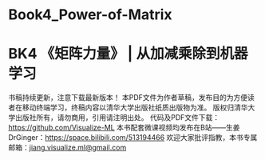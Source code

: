 # Book4_Power-of-Matrix
# BK4 《矩阵力量》 |  从加减乘除到机器学习
书稿持续更新，注意下载最新版本！
本PDF文件为作者草稿，发布目的为方便读者在移动终端学习，终稿内容以清华大学出版社纸质出版物为准。 版权归清华大学出版社所有，请勿商用，引用请注明出处。 代码及PDF文件下载：https://github.com/Visualize-ML 本书配套微课视频均发布在B站——生姜DrGinger：https://space.bilibili.com/513194466 欢迎大家批评指教，本书专属邮箱：jiang.visualize.ml@gmail.com
